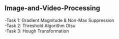 ## Image-and-Video-Processing
-Task 1: Gradient Magnitude & Non-Max Suppression   
-Task 2: Threshold Algorithm Otsu   
-Task 3: Hough Transformation
